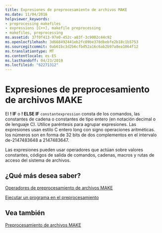 ```yaml
---
title: Expresiones de preprocesamiento de archivos MAKE
ms.date: 11/04/2016
helpviewer_keywords:
- preprocessing makefiles
- expressions [C++], makefile preprocessing
- makefiles, preprocessing
ms.assetid: 37f0f413-97e0-452c-a83f-3c9002c44c92
ms.openlocfilehash: 3d668492441eb2fc09be378dbebfe2b18c1b5753
ms.sourcegitcommit: 0ab61bc3d2b6cfbd52a16c6ab2b97a8ea1864f12
ms.translationtype: MT
ms.contentlocale: es-ES
ms.lasthandoff: 04/23/2019
ms.locfileid: "62271312"
---
```

# <a name="expressions-in-makefile-preprocessing"></a>Expresiones de preprocesamiento de archivos MAKE

El **! IF** o **! ELSE IF** `constantexpression` consta de los comandos, las constantes de cadena o constantes de tipo entero (en notación decimal o de lenguaje C). Utilice paréntesis para agrupar expresiones. Las expresiones usan estilo C entero long con signo operaciones aritméticas. los números son en forma de 32 bits de dos complementos en el intervalo de-2147483648 a 2147483647.

Las expresiones pueden usar operadores que actúan sobre valores constantes, códigos de salida de comandos, cadenas, macros y rutas de acceso del sistema de archivos.

## <a name="what-do-you-want-to-know-more-about"></a>¿Qué más desea saber?

[Operadores de preprocesamiento de archivos MAKE](makefile-preprocessing-operators.md)

[Ejecutar un programa en el preprocesamiento](executing-a-program-in-preprocessing.md)

## <a name="see-also"></a>Vea también

[Preprocesamiento de archivos MAKE](makefile-preprocessing.md)
